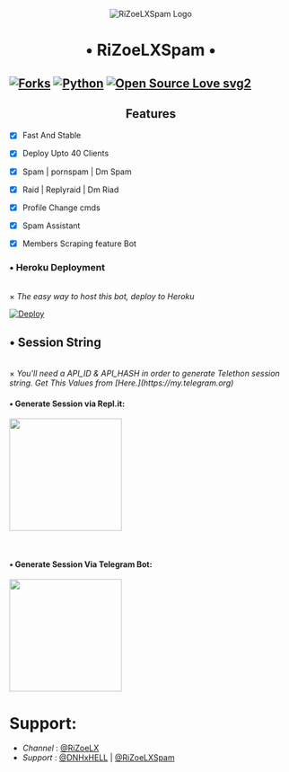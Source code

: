 <p align="center">
  <img src="./logo.jpg" alt="RiZoeLXSpam Logo">
</p>
<h1 align="center">
  <b>• RiZoeLXSpam •</b>
</h1>

[![Forks](https://img.shields.io/github/forks/RiZoeLX/RiZoeLXSpam?style=flat-square&color=orange)](https://github.com/RiZoeLX/RiZoeLXSpam/fork)
[![Python](https://img.shields.io/badge/Python-v3.10.4-blue)](https://www.python.org/)
[![Open Source Love svg2](https://badges.frapsoft.com/os/v2/open-source.svg?v=103)](https://github.com/RiZoeLX/RiZoeLXSpam)   
----

<h2 align="center"> Features </h2>

- [x] Fast And Stable
- [x] Deploy Upto 40 Clients
- [x] Spam | pornspam | Dm Spam
- [x] Raid | Replyraid | Dm Riad
- [x] Profile Change cmds
- [x] Spam Assistant
- [x] Members Scraping feature Bot


<h3>• Heroku Deployment </h3><br>
× <i> The easy way to host this bot, deploy to Heroku </i>

[![Deploy](https://www.herokucdn.com/deploy/button.svg)](https://heroku.com/deploy?template=https://github.com/RiZoeLX/RiZoeLXSpam)

<h2>• Session String</h2><br>
× <i> You'll need a API_ID & API_HASH in order to generate Telethon session string. Get This Values from [Here.](https://my.telegram.org) </i>
<h4>• Generate Session via Repl.it: </h4>    
<p><a href="https://replit.com/@RiZoeL/RiZoeLXSpam#main.py"><img src="https://img.shields.io/badge/Generate%20On%20Repl-blueviolet?style=for-the-badge&logo=appveyor" width="200""/></a></p>
<br>
<h4>• Generate Session Via Telegram Bot: </h4>
<p><a href="http://t.me/TELESTRING_BOT?start=start"><img src="https://telegra.ph/file/fc547ab72781632da472a.jpg" width="200""/></a></p>

</details>

# Support:
  * <i> Channel </i>: [@RiZoeLX](https://t.me/RiZoeLX) <br>
  * <i> Support </i>: [@DNHxHELL](https://t.me/DNHxHELL) | [@RiZoeLXSpam](https://t.me/RiZoeLXSpam)
